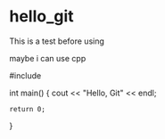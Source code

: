 # hello_git
This is a test before using

maybe i can use cpp

#include<iostream>

int main()
{
    cout << "Hello, Git" << endl;

    return 0;
}
